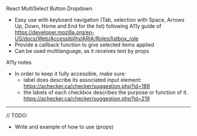 React MultiSelect Button Dropdown

- Easy use with keyboard navigation (Tab, selection with Space, Arrows Up, Down, Home and End for the list) following A11y guide of https://developer.mozilla.org/en-US/docs/Web/Accessibility/ARIA/Roles/listbox_role
- Provide a callback function to give selected items applied
- Can be used multilanguage, as it receives text by props

A11y notes

- In order to keep it fully accessible, make sure:
  - label does describe its associated input element: https://achecker.ca/checker/suggestion.php?id=189
  - the labels of each checkbox describes the purpose or function of it. https://achecker.ca/checker/suggestion.php?id=219

---

// TODO:

- Write and example of how to use (props)
